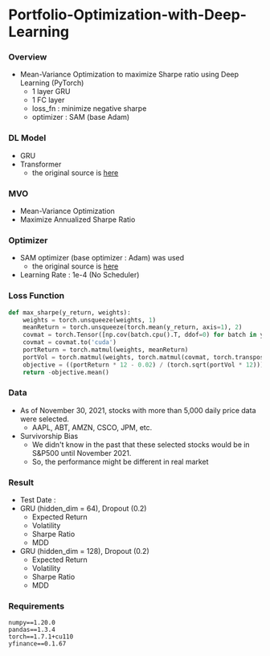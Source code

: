 # Portfolio-Optimization-with-Deep-Learning

### Overview

- Mean-Variance Optimization to maximize Sharpe ratio using Deep Learning (PyTorch)
  - 1 layer GRU 
  - 1 FC layer
  - loss_fn : minimize negative sharpe
  - optimizer : SAM (base Adam)


### DL Model

- GRU
- Transformer
  - the original source is [here](https://github.com/oliverguhr/transformer-time-series-prediction/blob/master/transformer-singlestep.py)

### MVO

- Mean-Variance Optimization
- Maximize Annualized Sharpe Ratio

### Optimizer

- SAM optimizer (base optimizer : Adam) was used
  - the original source is [here](https://github.com/davda54/sam/blob/main/sam.py)
- Learning Rate : 1e-4 (No Scheduler)

### Loss Function
```python
def max_sharpe(y_return, weights):
    weights = torch.unsqueeze(weights, 1) 
    meanReturn = torch.unsqueeze(torch.mean(y_return, axis=1), 2)  
    covmat = torch.Tensor([np.cov(batch.cpu().T, ddof=0) for batch in y_return]) 
    covmat = covmat.to('cuda')
    portReturn = torch.matmul(weights, meanReturn)  
    portVol = torch.matmul(weights, torch.matmul(covmat, torch.transpose(weights, 2, 1)))
    objective = ((portReturn * 12 - 0.02) / (torch.sqrt(portVol * 12)))
    return -objective.mean()
```

### Data

- As of November 30, 2021, stocks with more than 5,000 daily price data were selected.
  - AAPL, ABT, AMZN, CSCO, JPM, etc.
- Survivorship Bias
  - We didn't know in the past that these selected stocks would be in S&P500 until November 2021.
  - So, the performance might be different in real market

### Result
- Test Date : 
- GRU (hidden_dim = 64), Dropout (0.2)
  - Expected Return
  - Volatility
  - Sharpe Ratio
  - MDD
- GRU (hidden_dim = 128), Dropout (0.2)
  - Expected Return
  - Volatility
  - Sharpe Ratio
  - MDD

### Requirements
```
numpy==1.20.0
pandas==1.3.4
torch==1.7.1+cu110
yfinance==0.1.67
```
